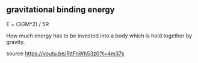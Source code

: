 gravitational binding energy
---

E = (3*G*M^2) / 5R

How much energy has to be invested into a body which is hold together by gravity.

source https://youtu.be/RjtFnWh53z0?t=4m37s
